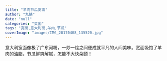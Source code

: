 ```yaml
---
title: "羊肉节瓜宽面"
author: "九姨"
date: "null"
categories: "英国"
tags: "宽面,意大利面,羊肉,节瓜"
coverImage: "images/IMG_20170408_135520.jpg"
---
```


意大利宽面像极了广东河粉，一炒一烩之间便成就平凡的人间美味。宽面吸饱了羊肉的油脂，节瓜鲜爽解腻，怎能不大快朵颐！
